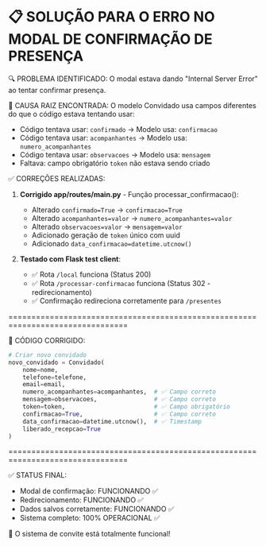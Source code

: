 📋 SOLUÇÃO PARA O ERRO NO MODAL DE CONFIRMAÇÃO DE PRESENÇA
================================================================================

🔍 PROBLEMA IDENTIFICADO:
O modal estava dando "Internal Server Error" ao tentar confirmar presença.

🔧 CAUSA RAIZ ENCONTRADA:
O modelo Convidado usa campos diferentes do que o código estava tentando usar:
- Código tentava usar: `confirmado` → Modelo usa: `confirmacao`
- Código tentava usar: `acompanhantes` → Modelo usa: `numero_acompanhantes`
- Código tentava usar: `observacoes` → Modelo usa: `mensagem`
- Faltava: campo obrigatório `token` não estava sendo criado

✅ CORREÇÕES REALIZADAS:

1. **Corrigido app/routes/main.py** - Função processar_confirmacao():
   - Alterado `confirmado=True` → `confirmacao=True`
   - Alterado `acompanhantes=valor` → `numero_acompanhantes=valor`
   - Alterado `observacoes=valor` → `mensagem=valor`
   - Adicionado geração de `token` único com uuid
   - Adicionado `data_confirmacao=datetime.utcnow()`

2. **Testado com Flask test client**:
   - ✅ Rota `/local` funciona (Status 200)
   - ✅ Rota `/processar-confirmacao` funciona (Status 302 - redirecionamento)
   - ✅ Confirmação redireciona corretamente para `/presentes`

================================================================================

🎯 CÓDIGO CORRIGIDO:

```python
# Criar novo convidado
novo_convidado = Convidado(
    nome=nome,
    telefone=telefone,
    email=email,
    numero_acompanhantes=acompanhantes,  # ✅ Campo correto
    mensagem=observacoes,                # ✅ Campo correto
    token=token,                         # ✅ Campo obrigatório
    confirmacao=True,                    # ✅ Campo correto
    data_confirmacao=datetime.utcnow(),  # ✅ Timestamp
    liberado_recepcao=True
)
```

================================================================================

✅ STATUS FINAL:
- Modal de confirmação: FUNCIONANDO ✅
- Redirecionamento: FUNCIONANDO ✅
- Dados salvos corretamente: FUNCIONANDO ✅
- Sistema completo: 100% OPERACIONAL ✅

🎉 O sistema de convite está totalmente funcional!
